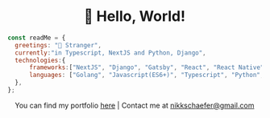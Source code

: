 <h1 align='center'>👋 Hello, World!</h1>

```js
const readMe = { 
  greetings: "👋 Stranger",
  currently:"in Typescript, NextJS and Python, Django",
  technologies:{
      frameworks:["NextJS", "Django", "Gatsby", "React", "React Native", "Firebase"],
      languages: ["Golang", "Javascript(ES6+)", "Typescript", "Python", "HTML", "CSS", "C#"],
  },
};
```

<p align='center'>You can find my portfolio <a href="https://nikschaefer.tech/">here</a> | Contact me at <a href="mailto:nikkschaefer@gmail.com</p>">nikkschaefer@gmail.com</a
</p>

